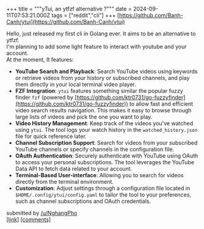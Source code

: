 +++
title = """yTui, an ytfzf alternative ?"""
date = 2024-09-11T07:53:21.000Z
tags = ["reddit","cli"]
+++
[https://github.com/Banh-Canh/ytui](https://github.com/Banh-Canh/ytui)

Hello, just released my first cli in Golang ever. It aims to be an alternative to ytfzf.  
I'm planning to add some light feature to interact with youtube and your account.  
At the moment, It features:

*   **YouTube Search and Playback**: Search YouTube videos using keywords or retrieve videos from your history or subscribed channels, and play them directly in your local terminal video player.
*   **FZF Integration**: `ytui` features something similar the popular fuzzy finder `fzf` (powered by [https://github.com/ktr0731/go-fuzzyfinder](https://github.com/ktr0731/go-fuzzyfinder)) to allow fast and efficient video search results navigation. This makes it easy to browse through large lists of videos and pick the one you want to play.
*   **Video History Management**: Keep track of the videos you've watched using `ytui`. The tool logs your watch history in the `watched_history.json` file for quick reference later.
*   **Channel Subscription Support**: Search for videos from your subscribed YouTube channels or specify channels in the configuration file.
*   **OAuth Authentication**: Securely authenticate with YouTube using OAuth to access your personal subscriptions. The tool leverages the YouTube Data API to fetch data related to your account.
*   **Terminal-Based User-interface**: Allowing you to search for videos directly from the terminal environment.
*   **Customization**: Adjust settings through a configuration file located in `$HOME/.config/ytui/config.yaml` to tailor the tool to your preferences, such as channel subscriptions and OAuth credentials.

submitted by [/u/NghangPho](https://www.reddit.com/user/NghangPho)  
[\[link\]](https://www.reddit.com/r/commandline/comments/1fe4pxf/ytui_an_ytfzf_alternative/) [\[comments\]](https://www.reddit.com/r/commandline/comments/1fe4pxf/ytui_an_ytfzf_alternative/)
